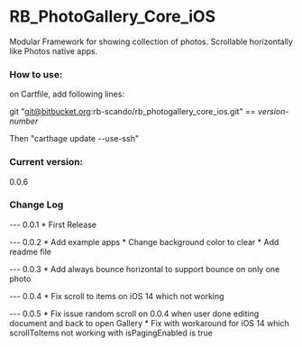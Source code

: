 # RB_PhotoGallery_Core_iOS
Modular Framework for showing collection of photos. Scrollable horizontally like Photos native apps.

### How to use:
on Cartfile, add following lines:

git "git@bitbucket.org:rb-scando/rb_photogallery_core_ios.git" == *version-number*

Then "carthage update --use-ssh"

### Current version:
0.0.6

### Change Log
--- 0.0.1
    * First Release
    
--- 0.0.2
    * Add example apps
    * Change background color to clear
    * Add readme file
    
--- 0.0.3
    * Add always bounce horizontal to support bounce on only one photo
    
--- 0.0.4
    * Fix scroll to items on iOS 14 which not working
    
--- 0.0.5
    * Fix issue random scroll on 0.0.4 when user done editing document and back to open Gallery
    * Fix with workaround for iOS 14 which scrollToItems not working with isPagingEnabled is true

